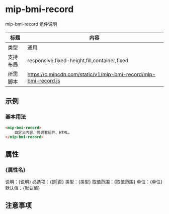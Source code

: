 # mip-bmi-record

mip-bmi-record 组件说明

标题|内容
----|----
类型|通用
支持布局|responsive,fixed-height,fill,container,fixed
所需脚本|https://c.mipcdn.com/static/v1/mip-bmi-record/mip-bmi-record.js

## 示例

### 基本用法
```html
<mip-bmi-record>
    自定义内容，可嵌套组件、HTML。
</mip-bmi-record>
```

## 属性

### {属性名}

说明：{说明}
必选项：{是|否}
类型：{类型}
取值范围：{取值范围}
单位：{单位}
默认值：{默认值}

## 注意事项

